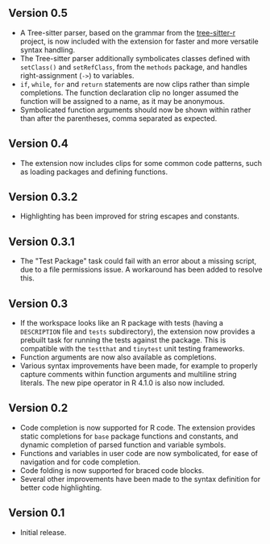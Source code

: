 ## Version 0.5

- A Tree-sitter parser, based on the grammar from the [tree-sitter-r](https://github.com/r-lib/tree-sitter-r) project, is now included with the extension for faster and more versatile syntax handling.
- The Tree-sitter parser additionally symbolicates classes defined with `setClass()` and `setRefClass`, from the `methods` package, and handles right-assignment (`->`) to variables.
- `if`, `while`, `for` and `return` statements are now clips rather than simple completions. The function declaration clip no longer assumed the function will be assigned to a name, as it may be anonymous.
- Symbolicated function arguments should now be shown within rather than after the parentheses, comma separated as expected.

## Version 0.4

- The extension now includes clips for some common code patterns, such as loading packages and defining functions.

## Version 0.3.2

- Highlighting has been improved for string escapes and constants.

## Version 0.3.1

- The "Test Package" task could fail with an error about a missing script, due to a file permissions issue. A workaround has been added to resolve this.

## Version 0.3

- If the workspace looks like an R package with tests (having a `DESCRIPTION` file and `tests` subdirectory), the extension now provides a prebuilt task for running the tests against the package. This is compatible with the `testthat` and `tinytest` unit testing frameworks.
- Function arguments are now also available as completions.
- Various syntax improvements have been made, for example to properly capture comments within function arguments and multiline string literals. The new pipe operator in R 4.1.0 is also now included.

## Version 0.2

- Code completion is now supported for R code. The extension provides static completions for `base` package functions and constants, and dynamic completion of parsed function and variable symbols.
- Functions and variables in user code are now symbolicated, for ease of navigation and for code completion.
- Code folding is now supported for braced code blocks.
- Several other improvements have been made to the syntax definition for better code highlighting.

## Version 0.1

- Initial release.
